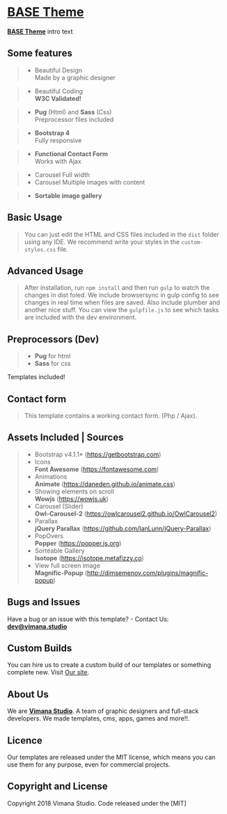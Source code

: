# [BASE Theme](https://)

[**BASE Theme**](https://) intro text

## Some features
> * Beautiful Design \
> Made by a graphic designer

> * Beautiful Coding \
> **W3C Validated!**

> * **Pug** (Html) and **Sass** (Css) \
> Preprocessor files included 

> * **Bootstrap 4** \
> Fully responsive

> * **Functional Contact Form** \
> Works with Ajax

> * Carousel Full width
> * Carousel Multiple images with content

> * **Sortable image gallery**

## Basic Usage

>You can just edit the HTML and CSS files included in the `dist` folder using any IDE. We recommend write your styles in the `custom-styles.css` file.

## Advanced Usage

>After installation, run `npm install` and then run `gulp` to watch the changes in dist foled.
We include browsersync in gulp config to see changes in real time when files are saved. Also include plumber and another nice stuff.
You can view the `gulpfile.js` to see which tasks are included with the dev environment.
## Preprocessors (Dev)
> * **Pug** for html
> * **Sass** for css

Templates included!

## Contact form
> This template contains a working contact form. (Php / Ajax).

## Assets Included | Sources
>* Bootstrap v4.1.1* (https://getbootstrap.com) 
>* Icons \
>**Font Awesome** (https://fontawesome.com)
>* Animations \
>**Animate** (https://daneden.github.io/animate.css)
>* Showing elements on scroll \
>**Wowjs** (https://wowjs.uk)
>* Carousel (Slider) \
>**Owl-Carousel-2** (https://owlcarousel2.github.io/OwlCarousel2)
>* Parallax \
>**jQuery Parallax** (https://github.com/IanLunn/jQuery-Parallax)
>* PopOvers \
>**Popper** (https://popper.js.org)
>* Sorteable Gallery \
>**Isotope** (https://isotope.metafizzy.co)
>* View full screen image \
>**Magnific-Popup** (http://dimsemenov.com/plugins/magnific-popup)

## Bugs and Issues
Have a bug or an issue with this template? - Contact Us: **dev@vimana.studio**

## Custom Builds
You can hire us to create a custom build of our templates or something complete new. Visit [Our site](https://vimana.studio/).

## About Us 
We are [**Vimana Studio**](https://vimana.studio/). A team of graphic designers and full-stack developers. We made templates, cms, apps, games and more!!.

## Licence
Our templates are released under the MIT license, which means you can use them for any purpose, even for commercial projects.

## Copyright and License
Copyright 2018 Vimana Studio. Code released under the [MIT]

